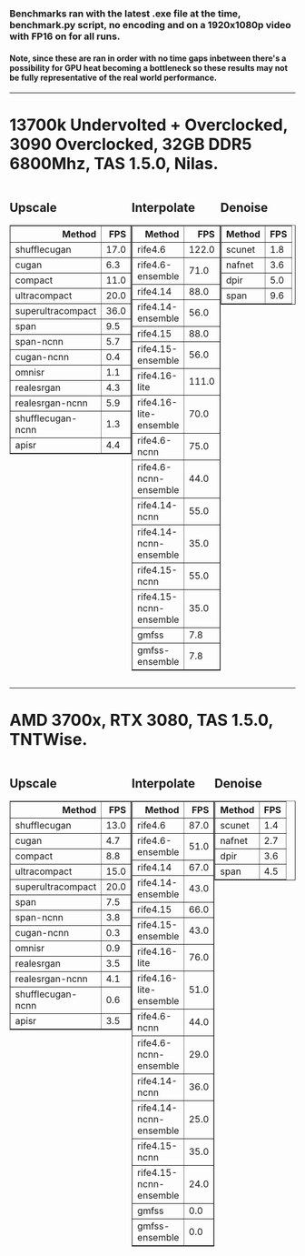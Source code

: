 ### Benchmarks ran with the latest .exe file at the time, benchmark.py script, no encoding and on a 1920x1080p video with FP16 on for all runs.

#### Note, since these are ran in order with no time gaps inbetween there's a possibility for GPU heat becoming a bottleneck so these results may not be fully representative of the real world performance.

-------------------------------------------------------------------------------------------------------------

# 13700k Undervolted + Overclocked, 3090 Overclocked, 32GB DDR5 6800Mhz, TAS 1.5.0, Nilas.
<div style="display: flex; justify-content: space-between;">
<div style="flex: 1;">

## Upscale

<table border="1" class="dataframe">
  <thead>
    <tr style="text-align: right;">
      <th>Method</th>
      <th>FPS</th>
    </tr>
  </thead>
  <tbody>
    <tr>
      <td>shufflecugan</td>
      <td>17.0</td>
    </tr>
    <tr>
      <td>cugan</td>
      <td>6.3</td>
    </tr>
    <tr>
      <td>compact</td>
      <td>11.0</td>
    </tr>
    <tr>
      <td>ultracompact</td>
      <td>20.0</td>
    </tr>
    <tr>
      <td>superultracompact</td>
      <td>36.0</td>
    </tr>
    <tr>
      <td>span</td>
      <td>9.5</td>
    </tr>
    <tr>
      <td>span-ncnn</td>
      <td>5.7</td>
    </tr>
    <tr>
      <td>cugan-ncnn</td>
      <td>0.4</td>
    </tr>
    <tr>
      <td>omnisr</td>
      <td>1.1</td>
    </tr>
    <tr>
      <td>realesrgan</td>
      <td>4.3</td>
    </tr>
    <tr>
      <td>realesrgan-ncnn</td>
      <td>5.9</td>
    </tr>
    <tr>
      <td>shufflecugan-ncnn</td>
      <td>1.3</td>
    </tr>
    <tr>
      <td>apisr</td>
      <td>4.4</td>
    </tr>
  </tbody>
</table>

</div>
<div style="flex: 1;">

## Interpolate

<table border="1" class="dataframe">
  <thead>
    <tr style="text-align: right;">
      <th>Method</th>
      <th>FPS</th>
    </tr>
  </thead>
  <tbody>
    <tr>
      <td>rife4.6</td>
      <td>122.0</td>
    </tr>
    <tr>
      <td>rife4.6-ensemble</td>
      <td>71.0</td>
    </tr>
    <tr>
      <td>rife4.14</td>
      <td>88.0</td>
    </tr>
    <tr>
      <td>rife4.14-ensemble</td>
      <td>56.0</td>
    </tr>
    <tr>
      <td>rife4.15</td>
      <td>88.0</td>
    </tr>
    <tr>
      <td>rife4.15-ensemble</td>
      <td>56.0</td>
    </tr>
    <tr>
      <td>rife4.16-lite</td>
      <td>111.0</td>
    </tr>
    <tr>
      <td>rife4.16-lite-ensemble</td>
      <td>70.0</td>
    </tr>
    <tr>
      <td>rife4.6-ncnn</td>
      <td>75.0</td>
    </tr>
    <tr>
      <td>rife4.6-ncnn-ensemble</td>
      <td>44.0</td>
    </tr>
    <tr>
      <td>rife4.14-ncnn</td>
      <td>55.0</td>
    </tr>
    <tr>
      <td>rife4.14-ncnn-ensemble</td>
      <td>35.0</td>
    </tr>
    <tr>
      <td>rife4.15-ncnn</td>
      <td>55.0</td>
    </tr>
    <tr>
      <td>rife4.15-ncnn-ensemble</td>
      <td>35.0</td>
    </tr>
    <tr>
      <td>gmfss</td>
      <td>7.8</td>
    </tr>
    <tr>
      <td>gmfss-ensemble</td>
      <td>7.8</td>
    </tr>
  </tbody>
</table>

</div>
<div style="flex: 1;">

## Denoise

<table border="1" class="dataframe">
  <thead>
    <tr style="text-align: right;">
      <th>Method</th>
      <th>FPS</th>
    </tr>
  </thead>
  <tbody>
    <tr>
      <td>scunet</td>
      <td>1.8</td>
    </tr>
    <tr>
      <td>nafnet</td>
      <td>3.6</td>
    </tr>
    <tr>
      <td>dpir</td>
      <td>5.0</td>
    </tr>
    <tr>
      <td>span</td>
      <td>9.6</td>
    </tr>
  </tbody>
</table>

</div>
</div>


-------------------------------------------------------------------------------------------------------------

# AMD 3700x, RTX 3080, TAS 1.5.0, TNTWise.

<div style="display: flex; justify-content: space-between;">
<div style="flex: 1;">

## Upscale

<table border="1" class="dataframe">
  <thead>
    <tr style="text-align: right;">
      <th>Method</th>
      <th>FPS</th>
    </tr>
  </thead>
  <tbody>
    <tr>
      <td>shufflecugan</td>
      <td>13.0</td>
    </tr>
    <tr>
      <td>cugan</td>
      <td>4.7</td>
    </tr>
    <tr>
      <td>compact</td>
      <td>8.8</td>
    </tr>
    <tr>
      <td>ultracompact</td>
      <td>15.0</td>
    </tr>
    <tr>
      <td>superultracompact</td>
      <td>20.0</td>
    </tr>
    <tr>
      <td>span</td>
      <td>7.5</td>
    </tr>
    <tr>
      <td>span-ncnn</td>
      <td>3.8</td>
    </tr>
    <tr>
      <td>cugan-ncnn</td>
      <td>0.3</td>
    </tr>
    <tr>
      <td>omnisr</td>
      <td>0.9</td>
    </tr>
    <tr>
      <td>realesrgan</td>
      <td>3.5</td>
    </tr>
    <tr>
      <td>realesrgan-ncnn</td>
      <td>4.1</td>
    </tr>
    <tr>
      <td>shufflecugan-ncnn</td>
      <td>0.6</td>
    </tr>
    <tr>
      <td>apisr</td>
      <td>3.5</td>
    </tr>
  </tbody>
</table>

</div>
<div style="flex: 1;">

## Interpolate

<table border="1" class="dataframe">
  <thead>
    <tr style="text-align: right;">
      <th>Method</th>
      <th>FPS</th>
    </tr>
  </thead>
  <tbody>
    <tr>
      <td>rife4.6</td>
      <td>87.0</td>
    </tr>
    <tr>
      <td>rife4.6-ensemble</td>
      <td>51.0</td>
    </tr>
    <tr>
      <td>rife4.14</td>
      <td>67.0</td>
    </tr>
    <tr>
      <td>rife4.14-ensemble</td>
      <td>43.0</td>
    </tr>
    <tr>
      <td>rife4.15</td>
      <td>66.0</td>
    </tr>
    <tr>
      <td>rife4.15-ensemble</td>
      <td>43.0</td>
    </tr>
    <tr>
      <td>rife4.16-lite</td>
      <td>76.0</td>
    </tr>
    <tr>
      <td>rife4.16-lite-ensemble</td>
      <td>51.0</td>
    </tr>
    <tr>
      <td>rife4.6-ncnn</td>
      <td>44.0</td>
    </tr>
    <tr>
      <td>rife4.6-ncnn-ensemble</td>
      <td>29.0</td>
    </tr>
    <tr>
      <td>rife4.14-ncnn</td>
      <td>36.0</td>
    </tr>
    <tr>
      <td>rife4.14-ncnn-ensemble</td>
      <td>25.0</td>
    </tr>
    <tr>
      <td>rife4.15-ncnn</td>
      <td>35.0</td>
    </tr>
    <tr>
      <td>rife4.15-ncnn-ensemble</td>
      <td>24.0</td>
    </tr>
    <tr>
      <td>gmfss</td>
      <td>0.0</td>
    </tr>
    <tr>
      <td>gmfss-ensemble</td>
      <td>0.0</td>
    </tr>
  </tbody>
</table>

</div>
<div style="flex: 1;">

## Denoise

<table border="1" class="dataframe">
  <thead>
    <tr style="text-align: right;">
      <th>Method</th>
      <th>FPS</th>
    </tr>
  </thead>
  <tbody>
    <tr>
      <td>scunet</td>
      <td>1.4</td>
    </tr>
    <tr>
      <td>nafnet</td>
      <td>2.7</td>
    </tr>
    <tr>
      <td>dpir</td>
      <td>3.6</td>
    </tr>
    <tr>
      <td>span</td>
      <td>4.5</td>
    </tr>
  </tbody>
</table>

</div>
</div>
